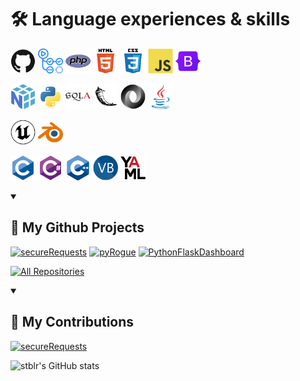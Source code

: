 # 🛠 Language experiences & skills

<a href="https://github.com/" target="_blank"> <img src="https://raw.githubusercontent.com/devicons/devicon/master/icons/github/github-original.svg" alt="GitHub" width="40" height="40"/></a>
<a href="https://github.com/features/actions" target="_blank"> <img src="https://raw.githubusercontent.com/devicons/devicon/master/icons/githubactions/githubactions-original.svg" alt="GitHub Actions" width="40" height="40"/></a>
<a href="https://www.php.net/" target="_blank"> <img src="https://raw.githubusercontent.com/devicons/devicon/master/icons/php/php-original.svg" alt="PHP" width="40" height="40"/></a>
<a href="https://www.w3.org/html/" target="_blank"> <img src="https://raw.githubusercontent.com/devicons/devicon/master/icons/html5/html5-original-wordmark.svg" alt="HTML5" width="40" height="40"/></a>
<a href="https://www.w3schools.com/css/" target="_blank"> <img src="https://raw.githubusercontent.com/devicons/devicon/master/icons/css3/css3-original-wordmark.svg" alt="CSS3" width="40" height="40"/></a>
<a href="https://developer.mozilla.org/en-US/docs/Web/JavaScript" target="_blank"> <img src="https://raw.githubusercontent.com/devicons/devicon/master/icons/javascript/javascript-original.svg" alt="JavaScript" width="40" height="40"/></a>
<a href="https://getbootstrap.com/" target="_blank"> <img src="https://raw.githubusercontent.com/devicons/devicon/master/icons/bootstrap/bootstrap-original.svg" alt="BootsTrap" width="40" height="40"/></a>

<a href="https://numpy.org/" target="_blank"> <img src="https://raw.githubusercontent.com/devicons/devicon/master/icons/numpy/numpy-original.svg" alt="NumPy" width="40" height="40"/></a>
<a href="https://www.python.org/" target="_blank"> <img src="https://raw.githubusercontent.com/devicons/devicon/master/icons/python/python-original.svg" alt="Python" width="40" height="40"/></a>
<a href="https://www.sqlalchemy.org/" target="_blank"> <img src="https://raw.githubusercontent.com/devicons/devicon/master/icons/sqlalchemy/sqlalchemy-original.svg" alt="SQLAlchemy" width="40" height="40"/></a>
<a href="https://flask.palletsprojects.com/en/3.0.x/" target="_blank"> <img src="https://raw.githubusercontent.com/devicons/devicon/master/icons/flask/flask-original.svg" alt="Flask" width="40" height="40"/></a>
<a href="https://www.json.org/json-en.html" target="_blank"> <img src="https://raw.githubusercontent.com/devicons/devicon/master/icons/json/json-original.svg" alt="JSON" width="40" height="40"/></a>
<a href="https://www.java.com/de/" target="_blank"> <img src="https://raw.githubusercontent.com/devicons/devicon/master/icons/java/java-original.svg" alt="Java" width="40" height="40"/></a>

<a href="https://www.unrealengine.com/de" target="_blank"> <img src="https://raw.githubusercontent.com/devicons/devicon/master/icons/unrealengine/unrealengine-original.svg" alt="UnrealEngine5" width="40" height="40"/></a>
<a href="https://www.blender.org/" target="_blank"> <img src="https://raw.githubusercontent.com/devicons/devicon/master/icons/blender/blender-original.svg" alt="Blender" width="40" height="40"/></a>

<a href="https://www.open-std.org/jtc1/sc22/wg14/" target="_blank"> <img src="https://raw.githubusercontent.com/devicons/devicon/master/icons/c/c-original.svg" alt="C" width="40" height="40"/></a>
<a href="https://learn.microsoft.com/en-us/dotnet/csharp/" target="_blank"> <img src="https://raw.githubusercontent.com/devicons/devicon/master/icons/csharp/csharp-original.svg" alt="C#" width="40" height="40"/></a>
<a href="https://isocpp.org/" target="_blank"> <img src="https://raw.githubusercontent.com/devicons/devicon/master/icons/cplusplus/cplusplus-original.svg" alt="C++" width="40" height="40"/></a>
<a href="https://learn.microsoft.com/de-de/dotnet/visual-basic/" target="_blank"> <img src="https://raw.githubusercontent.com/devicons/devicon/master/icons/visualbasic/visualbasic-original.svg" alt="VisualBasic" width="40" height="40"/></a>
<a href="https://yaml.org/" target="_blank"> <img src="https://raw.githubusercontent.com/devicons/devicon/master/icons/yaml/yaml-original.svg" alt="YAML" width="40" height="40"/></a>

<details open> 
  <summary><h2>📘 My Github Projects</h2></summary>

  <!-- Repo info cards - https://github.com/anuraghazra/github-readme-stats -->
  <!-- Small repo cards (fork) - https://github.com/DenverCoder1/github-readme-stats -->
  <p align="left">
    <a href="https://github.com/JulianStiebler/secureRequests"><img width="278" src="https://denvercoder1-github-readme-stats.vercel.app/api/pin/?username=JulianStiebler&repo=secureRequests&theme=react&bg_color=1F222E&title_color=F85D7F&hide_border=true&icon_color=F8D866&show_icons=false" alt="secureRequests"></a>
    <a href="https://github.com/rogueEdit/pyRogue"><img width="278" src="https://denvercoder1-github-readme-stats.vercel.app/api/pin/?username=rogueEdit&repo=pyRogue&theme=react&bg_color=1F222E&title_color=F85D7F&hide_border=true&icon_color=F8D866&show_icons=false" alt="pyRogue"></a>
    <!-- <a href="https://github.com/JulianStiebler/pokeGG"><img width="278" src="https://denvercoder1-github-readme-stats.vercel.app/api/pin?username=JulianStiebler&repo=pokeGG&theme=react&bg_color=1F222E&title_color=F85D7F&hide_border=true&icon_color=F8D866&show_icons=false" alt="pokeGG"></a> -->
    <a href="https://github.com/JulianStiebler/PythonFlaskDashboard"><img width="278" src="https://denvercoder1-github-readme-stats.vercel.app/api/pin/?username=JulianStiebler&repo=PythonFlaskDashboard&theme=react&bg_color=1F222E&title_color=F85D7F&hide_border=true&icon_color=F8D866&show_icons=false" alt="PythonFlaskDashboard"></a>
  </p>

  <a href="https://github.com/JulianStiebler?tab=repositories"><img alt="All Repositories" title="All Repositories" src="https://custom-icon-badges.demolab.com/badge/-Click%20Here%20For%20All%20My%20Repos-1F222E?style=for-the-badge&logoColor=white&logo=repo"/></a>
</details>

<details open> 
  <summary><h2>📘 My Contributions</h2></summary>

  <!-- Repo info cards - https://github.com/anuraghazra/github-readme-stats -->
  <!-- Small repo cards (fork) - https://github.com/DenverCoder1/github-readme-stats -->
  <p align="left">
    <a href="https://github.com/TheAlgorithms/Python/blob/master/maths/pi_generator.py"><img width="278" src="https://denvercoder1-github-readme-stats.vercel.app/api/pin/?username=TheAlgorithms&repo=Python&theme=react&bg_color=1F222E&title_color=F85D7F&hide_border=true&icon_color=F8D866&show_icons=false" alt="secureRequests"></a>
  </p>
</details>

![stblr's GitHub stats](https://github-readme-stats.vercel.app/api?username=julianstiebler&show_icons=true&theme=transparent)

